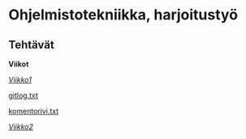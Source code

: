 # Ohjelmistotekniikka, harjoitustyö

## Tehtävät


**Viikot**

[*Viikko1*](./laskarit/viikko1)

[gitlog.txt](https://github.com/nikihietala/ot-harjoitustyo/blob/master/laskarit/viikko1/gitlog.txt)

[komentorivi.txt](https://github.com/nikihietala/ot-harjoitustyo/blob/master/laskarit/viikko1/komentorivi.txt)

[*Viikko2*](./laskarit/viikko2)


